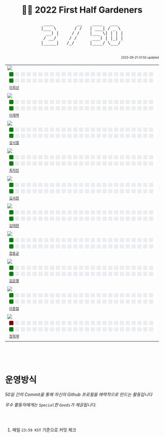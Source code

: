 <h1 align="center"> 🧑‍🌾 2022 First Half Gardeners </h1>
<!-- 🧑‍ 🌾2022 Second Half Gardeners -->







<!---------------->
<!-- 진척도 영역 -->
<!---------------->

<!-- http://patorjk.com/software/taag/#p=display&f=Ogre&t=X%20%20%20%2F%20%20%2050 -->
<pre align="center">
 ____         __    ____   ___  
|___ \       / /   | ___| / _ \ 
  __) |     / /    |___ \| | | |
 / __/     / /      ___) | |_| |
|_____|   /_/      |____/ \___/ 
                                
</pre>


<div align="right">
 <sup><sub>2022-09-21-01:55 updated</sub></sup>
</div>


<!--
  <tr>
    <td align="left"><a href="https://github.com/닉네임"><img src="프로필이미지주소" width="50px;"/></a>&nbsp;&nbsp;<img src="./svg/sunnyinha.svg"><br /><sup>&nbsp;&nbsp;<a href="https://github.com/닉네임">이름이름</a><br /></sup></td>
 </tr>
 -->

<table align="center">
 <tr>
    <td align="left"><a href="https://github.com/sunnyinha"><img src="https://avatars.githubusercontent.com/u/80040296?v=4" width="50px;"/></a>&nbsp;&nbsp;<img src="./svg/sunnyinha.svg"><br /><sup>&nbsp;&nbsp;<a href="https://github.com/sunnyinha">이희선</a><br /></sup></td>
 </tr>
 <tr>
    <td align="left"><a href="https://github.com/ThinkingVincent"><img src="https://avatars.githubusercontent.com/u/103738589?v=4" width="50px;"/></a>&nbsp;&nbsp;<img src="./svg/sunnyinha.svg"><br /><sup>&nbsp;&nbsp;<a href="https://github.com/ThinkingVincent">이재백</a><br /></sup></td>
 </tr>
   <tr>
    <td align="left"><a href="https://github.com/sungsiyul"><img src="https://avatars.githubusercontent.com/u/86465983?v=4" width="50px;"/></a>&nbsp;&nbsp;<img src="./svg/sunnyinha.svg"><br /><sup>&nbsp;&nbsp;<a href="https://github.com/sungsiyul">성시열</a><br /></sup></td>
 </tr>
  <tr>
    <td align="left"><a href="https://github.com/Jimin0430"><img src="https://avatars.githubusercontent.com/u/105258203?v=4" width="50px;"/></a>&nbsp;&nbsp;<img src="./svg/sunnyinha.svg"><br /><sup>&nbsp;&nbsp;<a href="https://github.com/Jimin0430">최지민</a><br /></sup></td>
 </tr>
 <tr>
    <td align="left"><a href="https://github.com/deEdenKim"><img src="https://avatars.githubusercontent.com/u/101259627?v=4" width="50px;"/></a>&nbsp;&nbsp;<img src="./svg/sunnyinha.svg"><br /><sup>&nbsp;&nbsp;<a href="https://github.com/deEdenKim">김서현</a><br /></sup></td>
 </tr>
 <tr>
    <td align="left"><a href="https://github.com/hamzzi0097"><img src="https://avatars.githubusercontent.com/u/81970551?v=4" width="50px;"/></a>&nbsp;&nbsp;<img src="./svg/sunnyinha.svg"><br /><sup>&nbsp;&nbsp;<a href="https://github.com/hamzzi0097">김태현</a><br /></sup></td>
 </tr>
 <tr>
    <td align="left"><a href="https://github.com/Hameast"><img src="https://avatars.githubusercontent.com/u/80018275?v=4" width="50px;"/></a>&nbsp;&nbsp;<img src="./svg/Hameast.svg"><br /><sup>&nbsp;&nbsp;<a href="https://github.com/Hameast">함동균</a><br /></sup></td>
 </tr>
 <tr>
    <td align="left"><a href="https://github.com/kimbank"><img src="https://avatars.githubusercontent.com/u/87305109?v=4" width="50px;"/></a>&nbsp;&nbsp;<img src="./svg/kimbank.svg"><br /><sup>&nbsp;&nbsp;<a href="https://github.com/kimbank">김은행</a><br /></sup></td>
 </tr>
 <tr>
    <td align="left"><a href="https://github.com/bub3690"><img src="https://avatars.githubusercontent.com/u/30468434?v=4" width="50px;"/></a>&nbsp;&nbsp;<img src="./svg/bub3690.svg"><br /><sup>&nbsp;&nbsp;<a href="https://github.com/bub3690">이종법</a><br /></sup></td>
 </tr>
 <tr>
    <td align="left"><a href="https://github.com/heejaedev"><img src="https://avatars.githubusercontent.com/u/47102119?v=4" width="50px;"/></a>&nbsp;&nbsp;<img src="./svg/heejaedev.svg"><br /><sup>&nbsp;&nbsp;<a href="https://github.com/bub3690">정희재</a><br /></sup></td>
 </tr>
</table>

<br /><br /><br />







<!------------------>
<!-- 운영방식 영역 -->
<!------------------>

# 운영방식

_50일 간의 Commit을 통해 자신의 Github 프로필을 매력적으로 만드는 활동입니다_

_우수 활동자에게는 `Special`한 `Goods`가 제공됩니다._

<br /><br />

1. 매일 `23:59 KST` 기준으로 커밋 체크

















<!-- ![Metrics](https://metrics.lecoq.io/kimbank?template=classic&base.activity=0&base.community=0&base.repositories=0&base.metadata=0&isocalendar=1&lines=1&isocalendar.duration=half-year&config.timezone=Asia%2FSeoul) -->
<!-- 참고 : https://metrics.lecoq.io/ -->
